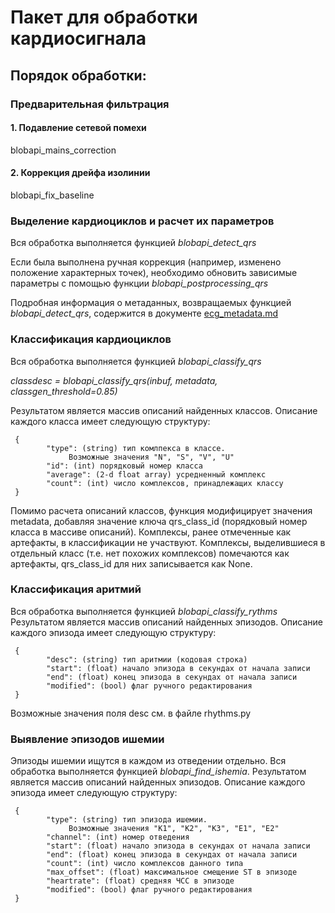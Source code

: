 # Пакет для обработки кардиосигнала

## Порядок обработки:

### Предварительная фильтрация
#### 1. Подавление сетевой помехи
blobapi_mains_correction

#### 2. Коррекция дрейфа изолинии
blobapi_fix_baseline

### Выделение кардиоциклов и расчет их параметров
Вся обработка выполняется функцией  *blobapi_detect_qrs*

Если была выполнена ручная коррекция (например, изменено положение
характерных точек), необходимо обновить зависимые параметры с помощью
функции *blobapi_postprocessing_qrs*

Подробная информация о метаданных, возвращаемых функцией *blobapi_detect_qrs*,
содержится в документе [ecg_metadata.md](ecg_metadata.md)

### Классификация кардиоциклов
Вся обработка выполняется функцией  *blobapi_classify_qrs*

*classdesc = blobapi_classify_qrs(inbuf, metadata, classgen_threshold=0.85)*

Результатом является массив описаний найденных классов.
Описание каждого класса имеет следующую структуру:

     {
            "type": (string) тип комлпекса в классе.
                 Возможные значения "N", "S", "V", "U"
            "id": (int) порядковый номер класса
            "average": (2-d float array) усредненный комплекс
            "count": (int) число комплексов, принадлежащих классу
     }

Помимо расчета описаний классов, функция модифицирует значения metadata,
добавляя значение ключа qrs_class_id (порядковый номер класса в массиве описаний).
Комплексы, ранее отмеченные как артефакты, в классификации не участвуют.
Комплексы, выделившиеся в отдельный класс (т.е. нет похожих комплексов)
помечаются как артефакты, qrs_class_id для них записывается как None.


### Классификация аритмий
Вся обработка выполняется функцией  *blobapi_classify_rythms*
Результатом является массив описаний найденных эпизодов.
Описание каждого эпизода имеет следующую структуру:

     {
            "desc": (string) тип аритмии (кодовая строка)
            "start": (float) начало эпизода в секундах от начала записи
            "end": (float) конец эпизода в секундах от начала записи
            "modified": (bool) флаг ручного редактирования
     }

Возможные значения поля desc см. в файле rhythms.py


### Выявление эпизодов ишемии
Эпизоды ишемии ищутся в каждом из отведении отдельно.
Вся обработка выполняется функцией  *blobapi_find_ishemia*.
Результатом является массив описаний найденных эпизодов.
Описание каждого эпизода имеет следующую структуру:

     {
            "type": (string) тип эпизода ишемии.
                 Возможные значения "K1", "K2", "K3", "E1", "E2"
            "channel": (int) номер отведения
            "start": (float) начало эпизода в секундах от начала записи
            "end": (float) конец эпизода в секундах от начала записи
            "count": (int) число комплексов данного типа
            "max_offset": (float) максимальное смещение ST в эпизоде
            "heartrate": (float) средняя ЧСС в эпизоде
            "modified": (bool) флаг ручного редактирования
     }
